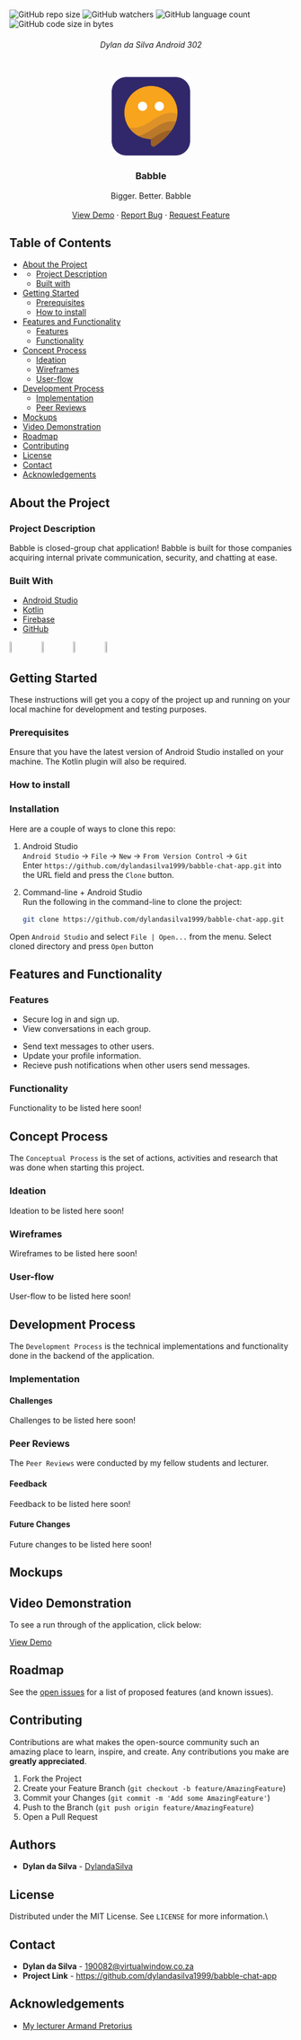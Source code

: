 <!-- PROJECT LOGO -->
<br />

![GitHub repo size](https://img.shields.io/github/repo-size/dylandasilva1999/babble-chat-app?color=%232f296a)
![GitHub watchers](https://img.shields.io/github/watchers/dylandasilva1999/babble-chat-app?color=%232f296a)
![GitHub language count](https://img.shields.io/github/languages/count/dylandasilva1999/babble-chat-app?color=%232f296a)
![GitHub code size in bytes](https://img.shields.io/github/languages/code-size/dylandasilva1999/babble-chat-app?color=%232f296a)

<h6 align="center">Dylan da Silva Android 302</h6>
<p align="center">
</br>
   
  <a href="https://github.com/dylandasilva1999/babble-chat-app">
    <img src="Images/App Icon.png" alt="Logo" width="140" height="140">
  </a>
  
  <h3 align="center">Babble</h3>

  <p align="center">
    Bigger. Better. Babble
   <br />
   <br />
   <a href="">View Demo</a>
    ·
    <a href="https://github.com/dylandasilva1999/babble-chat-app/issues">Report Bug</a>
    ·
    <a href="https://github.com/dylandasilva1999/babble-chat-app/issues">Request Feature</a>
  </p>

<!-- TABLE OF CONTENTS -->
## Table of Contents

* [About the Project](#about-the-project)
* * [Project Description](#project-description)
  * [Built with](#built-with)
* [Getting Started](#getting-started)
  * [Prerequisites](#prerequisites)
  * [How to install](#how-to-install)
* [Features and Functionality](#features-and-functionality)
   * [Features](#features)
   * [Functionality](#functionality)
* [Concept Process](#concept-process)
   * [Ideation](#ideation)
   * [Wireframes](#wireframes)
   * [User-flow](#user-flow)
* [Development Process](#development-process)
   * [Implementation](#implementation)
   * [Peer Reviews](#peer-reviews)
* [Mockups](#mockups)
* [Video Demonstration](#video-demonstration)
* [Roadmap](#roadmap)
* [Contributing](#contributing)
* [License](#license)
* [Contact](#contact)
* [Acknowledgements](#acknowledgements)

<!--PROJECT DESCRIPTION-->
## About the Project

<!--![image1][image1]-->

### Project Description

Babble is closed-group chat application! Babble is built for those companies acquiring internal private communication, security, and chatting at ease.

### Built With

* [Android Studio](https://developer.android.com/studio)
* [Kotlin](https://kotlinlang.org/)
* [Firebase](https://firebase.google.com/?gclid=Cj0KCQjwse-DBhC7ARIsAI8YcWItyGR2ha-LRzTOOglVa0RTNXSePdd7fMLvbCnR6ERBs4oI4ken-SYaAmsqEALw_wcB&gclsrc=aw.ds)
* [GitHub](https://github.com/)

<img src="https://upload.wikimedia.org/wikipedia/commons/3/34/Android_Studio_icon.svg" width="5%" height="5%">&nbsp;&nbsp;&nbsp;&nbsp;&nbsp;&nbsp;&nbsp;&nbsp;<img src="https://upload.wikimedia.org/wikipedia/commons/b/b5/Kotlin-logo.png" width="5%" height="5%">&nbsp;&nbsp;&nbsp;&nbsp;&nbsp;&nbsp;&nbsp;&nbsp;<img src="https://upload.wikimedia.org/wikipedia/commons/9/91/Octicons-mark-github.svg" width="5%" height="5%">&nbsp;&nbsp;&nbsp;&nbsp;&nbsp;&nbsp;&nbsp;&nbsp;<img src="https://upload.wikimedia.org/wikipedia/commons/4/46/Touchicon-180.png" width="5%" height="5%">&nbsp;&nbsp;&nbsp;&nbsp;&nbsp;&nbsp;&nbsp;&nbsp;

<!-- GETTING STARTED -->
## Getting Started

These instructions will get you a copy of the project up and running on your local machine for development and testing purposes.

### Prerequisites

Ensure that you have the latest version of Android Studio installed on your machine. The Kotlin plugin will also be required.

### How to install

### Installation
Here are a couple of ways to clone this repo:

1. Android Studio </br>
`Android Studio` -> `File` -> `New` -> `From Version Control` -> `Git`</br>
Enter `https://github.com/dylandasilva1999/babble-chat-app.git` into the URL field and press the `Clone` button.

2. Command-line + Android Studio </br>
Run the following in the command-line to clone the project:
   ```sh
   git clone https://github.com/dylandasilva1999/babble-chat-app.git
   ```
Open `Android Studio` and select `File | Open...` from the menu. Select cloned directory and press `Open` button

<!-- FEATURES AND FUNCTIONALITY-->
## Features and Functionality

### Features

<!--![image2][image2]-->
* Secure log in and sign up.
* View conversations in each group.

<!--![image3][image3]-->

* Send text messages to other users.
* Update your profile information.
* Recieve push notifications when other users send messages.

### Functionality

Functionality to be listed here soon!

<!-- CONCEPT PROCESS -->
## Concept Process

The `Conceptual Process` is the set of actions, activities and research that was done when starting this project.

### Ideation

<!--![image5][image5]-->
Ideation to be listed here soon!

### Wireframes

<!--![image6][image6]-->
Wireframes to be listed here soon!

### User-flow

<!--![image7][image7]-->
User-flow to be listed here soon!

<!-- DEVELOPMENT PROCESS -->
## Development Process

The `Development Process` is the technical implementations and functionality done in the backend of the application.

### Implementation

#### Challenges

Challenges to be listed here soon!

### Peer Reviews

The `Peer Reviews` were conducted by my fellow students and lecturer.

#### Feedback

Feedback to be listed here soon!

#### Future Changes

Future changes to be listed here soon!

<!-- MOCKUPS -->
## Mockups

<!--![image8][image8]-->

<!--![image9][image9]-->

<!-- VIDEO DEMONSTRATION -->
## Video Demonstration

To see a run through of the application, click below:

[View Demo]()

<!-- ROADMAP -->
## Roadmap

See the [open issues](https://github.com/dylandasilva1999/babble-chat-app/issues) for a list of proposed features (and known issues).

<!-- CONTRIBUTING -->
## Contributing

Contributions are what makes the open-source community such an amazing place to learn, inspire, and create. Any contributions you make are **greatly appreciated**.

1. Fork the Project
2. Create your Feature Branch (`git checkout -b feature/AmazingFeature`)
3. Commit your Changes (`git commit -m 'Add some AmazingFeature'`)
4. Push to the Branch (`git push origin feature/AmazingFeature`)
5. Open a Pull Request

<!-- AUTHORS -->
## Authors

* **Dylan da Silva** - [DylandaSilva](https://github.com/dylandasilva1999)

<!-- LICENSE -->
## License

Distributed under the MIT License. See `LICENSE` for more information.\

<!-- LICENSE -->
## Contact

* **Dylan da Silva** - 190082@virtualwindow.co.za
* **Project Link** - https://github.com/dylandasilva1999/babble-chat-app

<!-- ACKNOWLEDGEMENTS -->
## Acknowledgements

* [My lecturer Armand Pretorius](https://github.com/ArmandPretorius)

<!-- MARKDOWN LINKS & IMAGES -->
[image1]: Images/Image1.png
